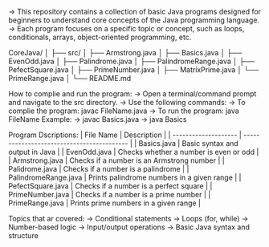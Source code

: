 -> This repository contains a collection of basic Java programs designed for beginners to understand core concepts of the Java programming language. 
-> Each program focuses on a specific topic or concept, such as loops, conditionals, arrays, object-oriented programming, etc.

CoreJava/
│
├── src/
│   ├── Armstrong.java
│   ├── Basics.java
│   ├── EvenOdd.java
│   ├── Palindrome.java
│   ├── PalindromeRange.java
│   ├── PefectSquare.java
│   ├── PrimeNumber.java
│   ├── MatrixPrime.java
│   └── PrimeRange.java
│
└── README.md

How to complie and run the program:
 -> Open a terminal/command prompt and navigate to the src directory.
 -> Use the following commands:
    -> To complie the program: javac FileName.java
    -> To run the program: java FileName
      Example: 
      -> javac Basics.java
      -> java Basics

Program Dscriptions:
| File Name            | Description                                |
| -------------------- | ------------------------------------------ |
| Basics.java          | Basic syntax and output in Java            |
| EvenOdd.java         | Checks whether a number is even or odd     |
| Armstrong.java       | Checks if a number is an Armstrong number  |
| Palidrome.java       | Checks if a number is a palindrome         |
| PalindromeRange.java | Prints palindrome numbers in a given range |
| PefectSquare.java    | Checks if a number is a perfect square     |
| PrimeNumber.java     | Checks if a number is a prime number       |
| PrimeRange.java      | Prints prime numbers in a given range      |

Topics that ar covered:
-> Conditional statements
-> Loops (for, while)
-> Number-based logic
-> Input/output operations
-> Basic Java syntax and structure
